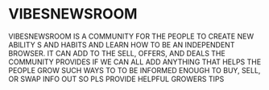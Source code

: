 # VIBESNEWSROOM
VIBESNEWSROOM IS A COMMUNITY FOR THE PEOPLE TO CREATE NEW ABILITY S AND HABITS AND LEARN HOW TO BE AN INDEPENDENT BROWSER. IT CAN ADD TO THE SELL, OFFERS, AND DEALS THE COMMUNITY PROVIDES IF WE CAN ALL ADD ANYTHING THAT HELPS THE PEOPLE GROW SUCH WAYS TO TO BE INFORMED ENOUGH TO BUY, SELL, OR SWAP INFO OUT SO PLS PROVIDE HELPFUL GROWERS TIPS

